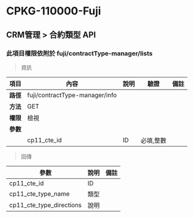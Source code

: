 # CPKG-110000-Fuji

## CRM管理 > 合約類型 API

### 此項目權限依附於 fuji/contractType-manager/lists

> 資訊

| 項目                      | 內容                       | 說明                |驗證                      |   備註         |
|---------------------------|----------------------------|----------------------|-----------------|----------------|
| <b>路徑</b>               | fuji/contractType-manager/info    |                        |                |                  |
| <b>方法</b>               | GET                        |                    |                    |                 |
| <b>權限</b>               | 檢視                       |                     |                   |                 |
| <b>參數</b>               |                            |                       |                 |                 |
|                          | cp11_cte_id             | ID            | 必填,整數               |                 |

> 回傳

| 參數                                                                        | 說明                            | 備註                           |
|----------------------------------------------------------------------------|--------------------------------|--------------------------------|
| cp11_cte_id               | ID                            |                                |
| cp11_cte_type_name               | 類型                            |                                |
| cp11_cte_type_directions               | 說明                            |                                |
